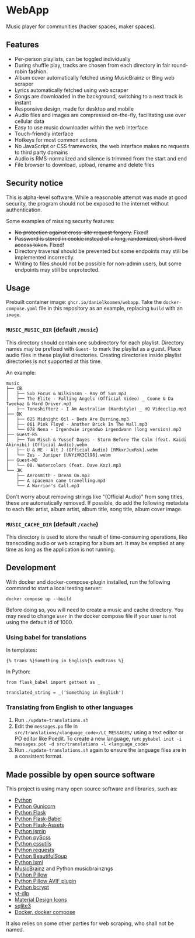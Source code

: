 # WebApp

Music player for communities (hacker spaces, maker spaces).

## Features

- Per-person playlists, can be toggled individually
- During shuffle play, tracks are chosen from each directory in fair round-robin fashion.
- Album cover automatically fetched using MusicBrainz or Bing web scraper
- Lyrics automatically fetched using web scraper
- Songs are downloaded in the background, switching to a next track is instant
- Responsive design, made for desktop and mobile
- Audio files and images are compressed on-the-fly, facilitating use over cellular data
- Easy to use music downloader within the web interface
- Touch-friendly interface
- Hotkeys for most common actions
- No JavaScript or CSS frameworks, the web interface makes no requests to third party domains
- Audio is RMS-normalized and silence is trimmed from the start and end
- File browser to download, upload, rename and delete files

## Security notice

This is alpha-level software. While a reasonable attempt was made at good security, the program should not be exposed to the internet without authentication.

Some examples of missing security features:
- ~~No protection against cross-site request forgery.~~ Fixed!
- ~~Password is stored in cookie instead of a long, randomized, short-lived access token.~~ Fixed!
- Directory traversal should be prevented but some endpoints may still be implemented incorrectly.
- Writing to files should not be possible for non-admin users, but some endpoints may still be unprotected.

## Usage

Prebuilt container image: `ghcr.io/danielkoomen/webapp`. Take the `docker-compose.yaml` file in this repository as an example, replacing `build` with an `image`.

### `MUSIC_MUSIC_DIR` (default `/music`)

This directory should contain one subdirectory for each playlist. Directory names may be prefixed with `Guest-` to mark the playlist as a guest. Place audio files in these playlist directories. Creating directories inside playlist directories is not supported at this time.

An example:

```
music
├── CB
│   ├── Sub Focus & Wilkinson - Ray Of Sun.mp3
│   ├── The Elite - Falling Angels (Official Video) _ Coone & Da Tweekaz & Hard Driver.mp3
│   ├── Toneshifterz - I Am Australian (Hardstyle) _ HQ Videoclip.mp3
├── DK
│   ├── 025 Midnight Oil - Beds Are Burning.mp3
│   ├── 061 Pink Floyd - Another Brick In The Wall.mp3
│   └── 078 Nena - Irgendwie irgendwo irgendwann (long version).mp3
├── Guest-RS
│   ├── Tom Misch & Yussef Dayes - Storm Before The Calm (feat. Kaidi Akinnibi) (Official Audio).webm
│   ├── U & ME - Alt J (Official Audio) [RMkxrJuxRsk].webm
│   └── Zes - Juniper [UNYiVK3Cl98].webm
├── Guest-WD
│   └── 08. Watercolors (feat. Dave Koz).mp3
└── JK
    ├── Aerosmith - Dream On.mp3
    ├── A spaceman came travelling.mp3
    └── A Warrior's Call.mp3
```

Don't worry about removing strings like "(Official Audio)" from song titles, these are automatically removed. If possible, do add the following metadata to each file: artist, album artist, album title, song title, album cover image.

### `MUSIC_CACHE_DIR` (default `/cache`)

This directory is used to store the result of time-consuming operations, like transcoding audio or web scraping for album art. It may be emptied at any time as long as the application is not running.

## Development

With docker and docker-compose-plugin installed, run the following command to start a local testing server:
```
docker compose up --build
```

Before doing so, you will need to create a music and cache directory. You may need to change `user` in the docker compose file if your user is not using the default id of 1000.

### Using babel for translations

In templates:
```
{% trans %}Something in English{% endtrans %}
```

In Python:
```
from flask_babel import gettext as _

translated_string = _('Something in English')
```

### Translating from English to other languages

1. Run `./update-translations.sh`
2. Edit the `messages.po` file in `src/translations/<language_code>/LC_MESSAGES/` using a text editor or PO editor like Poedit. To create a new language, run: `pybabel init -i messages.pot -d src/translations -l <language_code>`
3. Run `./update-translations.sh` again to ensure the language files are in a consistent format.

## Made possible by open source software

This project is using many open source software and libraries, such as:

- [Python](https://www.python.org/)
- [Python Gunicorn](https://gunicorn.org)
- [Python Flask](https://flask.palletsprojects.com)
- [Python Flask-Babel](https://python-babel.github.io/flask-babel/)
- [Python Flask-Assets](https://flask-assets.readthedocs.io/en/latest/)
- [Python jsmin](https://pypi.org/project/jsmin/)
- [Python pyScss](https://github.com/Kronuz/pyScss)
- [Python cssutils](https://github.com/jaraco/cssutils)
- [Python requests](https://pypi.org/project/requests)
- [Python BeautifulSoup](https://pypi.org/project/beautifulsoup4)
- [Python lxml](https://pypi.org/project/beautifulsoup4)
- [MusicBrainz](https://musicbrainz.org) and Python musicbrainzngs
- [Python Pillow](https://pillow.readthedocs.io)
- [Python Pillow AVIF plugin](https://pypi.org/project/pillow-avif-plugin/)
- [Python bcrypt](https://pypi.org/project/bcrypt/)
- [yt-dlp](https://github.com/yt-dlp/yt-dlp)
- [Material Design Icons](https://materialdesignicons.com)
- [sqlite3](https://docs.python.org/3/library/sqlite3.html)
- [Docker, docker compose](https://docs.docker.com/get-docker)

It also relies on some other parties for web scraping, who shall not be named.
